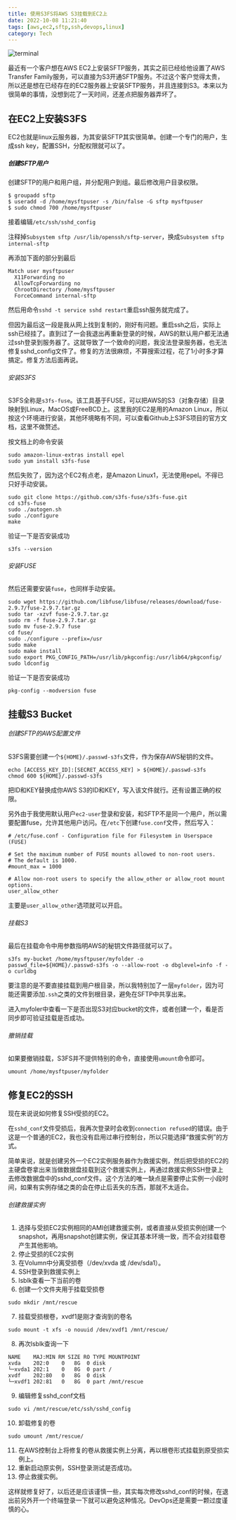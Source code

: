 ```yaml
---
title: 使用S3FS将AWS S3挂载到EC2上
date: 2022-10-08 11:21:40
tags: [aws,ec2,sftp,ssh,devops,linux]
category: Tech
---
```


![terminal](/images/terminal.png)

最近有一个客户想在AWS EC2上安装SFTP服务，其实之前已经给他设置了AWS Transfer Family服务，可以直接为S3开通SFTP服务。不过这个客户觉得太贵，所以还是想在已经存在的EC2服务器上安装SFTP服务，并且连接到S3。本来以为很简单的事情，没想到花了一天时间，还差点把服务器弄坏了。

<!-- more -->

## 在EC2上安装S3FS

EC2也就是linux云服务器，为其安装SFTP其实很简单。创建一个专门的用户，生成ssh key，配置SSH，分配权限就可以了。

##### 创建SFTP用户

创建SFTP的用户和用户组，并分配用户到组。最后修改用户目录权限。

```
$ groupadd sftp
$ useradd -d /home/mysftpuser -s /bin/false -G sftp mysftpuser
$ sudo chmod 700 /home/mysftpuser
```

接着编辑`/etc/ssh/sshd_config`

注释掉`Subsystem sftp /usr/lib/openssh/sftp-server`，换成`Subsystem sftp internal-sftp`

再添加下面的部分到最后

```
Match user mysftpuser
  X11Forwarding no
  AllowTcpForwarding no
  ChrootDirectory /home/mysftpuser
  ForceCommand internal-sftp
```

然后用命令`sshd -t service sshd restart`重启ssh服务就完成了。

但因为最后这一段是我从网上找到复制的，刚好有问题。重启ssh之后，实际上ssh已经挂了。直到过了一会我退出再重新登录的时候，AWS的默认用户都无法通过ssh登录到服务器了。这就导致了一个致命的问题，我没法登录服务器，也无法修复sshd_config文件了。修复的方法很麻烦，不算搜索过程，花了1小时多才算搞定。修复方法后面再说。

###### 安装S3FS

S3FS全称是`s3fs-fuse`。该工具基于FUSE，可以把AWS的S3（对象存储）目录映射到Linux，MacOS或FreeBCD上。这里我的EC2是用的Amazon Linux，所以按这个环境进行安装，其他环境略有不同，可以查看Github上S3FS项目的官方文档，这里不做赘述。

按文档上的命令安装

```
sudo amazon-linux-extras install epel
sudo yum install s3fs-fuse
```

然后失败了，因为这个EC2有点老，是Amazon Linux1，无法使用epel。不得已只好手动安装。

```
sudo git clone https://github.com/s3fs-fuse/s3fs-fuse.git
cd s3fs-fuse
sudo ./autogen.sh
sudo ./configure
make
```

验证一下是否安装成功

```
s3fs --version
```

###### 安装FUSE

然后还需要安装`fuse`，也同样手动安装。

```
sudo wget https://github.com/libfuse/libfuse/releases/download/fuse-2.9.7/fuse-2.9.7.tar.gz
sudo tar -xzvf fuse-2.9.7.tar.gz
sudo rm -f fuse-2.9.7.tar.gz
sudo mv fuse-2.9.7 fuse
cd fuse/
sudo ./configure --prefix=/usr
sudo make
sudo make install
sudo export PKG_CONFIG_PATH=/usr/lib/pkgconfig:/usr/lib64/pkgconfig/
sudo ldconfig
```

验证一下是否安装成功

```
pkg-config --modversion fuse
```

## 挂载S3 Bucket

###### 创建SFTP的AWS配置文件

S3FS需要创建一个`${HOME}/.passwd-s3fs`文件，作为保存AWS秘钥的文件。

```
echo [ACCESS_KEY_ID]:[SECRET_ACCESS_KEY] > ${HOME}/.passwd-s3fs
chmod 600 ${HOME}/.passwd-s3fs
```
把ID和KEY替换成你AWS S3的ID和KEY，写入该文件就行。还有设置正确的权限。

另外由于我使用默认用户`ec2-user`登录和安装，和SFTP不是同一个用户，所以需要配置fuse，允许其他用户访问。在`/etc`下创建`fuse.conf`文件，然后写入：

```
# /etc/fuse.conf - Configuration file for Filesystem in Userspace (FUSE)

# Set the maximum number of FUSE mounts allowed to non-root users.
# The default is 1000.
#mount_max = 1000

# Allow non-root users to specify the allow_other or allow_root mount options.
user_allow_other
```

主要是`user_allow_other`选项就可以开启。


###### 挂载S3

最后在挂载命令中用参数指明AWS的秘钥文件路径就可以了。

```
s3fs my-bucket /home/mysftpuser/myfolder -o passwd_file=${HOME}/.passwd-s3fs -o --allow-root -o dbglevel=info -f -o curldbg
```

要注意的是不要直接挂载到用户根目录，所以我特别加了一层`myfolder`，因为可能还需要添加`.ssh`之类的文件到根目录，避免在SFTP中共享出来。

进入myfoler中查看一下是否出现S3对应bucket的文件，或者创建一个，看是否同步即可验证挂载是否成功。

###### 撤销挂载

如果要撤销挂载，S3FS并不提供特别的命令，直接使用`umount`命令即可。

```
umount /home/mysftpuser/myfolder
```

## 修复EC2的SSH

现在来说说如何修复SSH受损的EC2。

在`sshd_conf`文件受损后，我再次登录时会收到`connection refused`的错误。由于这是一个普通的EC2，我也没有启用过串行控制台，所以只能选择“救援实例”的方式。

简单来说，就是创建另外一个EC2实例服务器作为救援实例，然后把受损的EC2的主硬盘卷拿出来当做数据盘挂载到这个救援实例上，再通过救援实例SSH登录上去修改数据盘中的sshd_conf文件。这个方法的唯一缺点是需要停止实例一小段时间，如果有实例存储之类的会在停止后丢失的东西，那就不太适合。

###### 创建救援实例

1. 选择与受损EC2实例相同的AMI创建救援实例，或者直接从受损实例创建一个snapshot，再用snapshot创建实例，保证其基本环境一致，而不会对挂载卷产生其他影响。
2. 停止受损的EC2实例
3. 在Volumn中分离受损卷（/dev/xvda 或 /dev/sda1）。
4. SSH登录到救援实例上
5. lsblk查看一下当前的卷
6. 创建一个文件夹用于挂载受损卷

```
sudo mkdir /mnt/rescue
```

7. 挂载受损根卷，xvdf1是刚才查询到的卷名

```
sudo mount -t xfs -o nouuid /dev/xvdf1 /mnt/rescue/
```

8. 再次lsblk查询一下

```
NAME    MAJ:MIN RM SIZE RO TYPE MOUNTPOINT
xvda    202:0    0   8G  0 disk
└─xvda1 202:1    0   8G  0 part /
xvdf    202:80   0   8G  0 disk
└─xvdf1 202:81   0   8G  0 part /mnt/rescue
```

9.  编辑修复sshd_conf文档

```
sudo vi /mnt/rescue/etc/ssh/sshd_config
```

10. 卸载修复的卷

```
sudo umount /mnt/rescue/
```

11. 在AWS控制台上将修复的卷从救援实例上分离，再以根卷形式挂载到原受损实例上。
12. 重新启动原实例，SSH登录测试是否成功。
13. 停止救援实例。

这样就修复好了，以后还是应该谨慎一些，其实每次修改sshd_conf的时候，在退出前另外开一个终端登录一下就可以避免这种情况。DevOps还是需要一颗过度谨慎的心。
   
   

